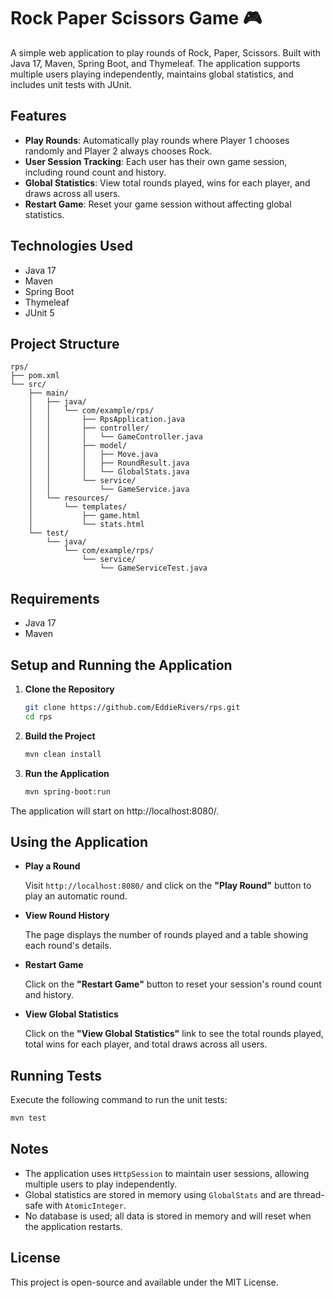 # Rock Paper Scissors Game 🎮

A simple web application to play rounds of Rock, Paper, Scissors. Built with Java 17, Maven, Spring Boot, and Thymeleaf. The application supports multiple users playing independently, maintains global statistics, and includes unit tests with JUnit.

## Features

- **Play Rounds**: Automatically play rounds where Player 1 chooses randomly and Player 2 always chooses Rock.
- **User Session Tracking**: Each user has their own game session, including round count and history.
- **Global Statistics**: View total rounds played, wins for each player, and draws across all users.
- **Restart Game**: Reset your game session without affecting global statistics.

## Technologies Used

- Java 17
- Maven
- Spring Boot
- Thymeleaf
- JUnit 5

## Project Structure

```plaintext
rps/
├── pom.xml
└── src/
    ├── main/
    │   ├── java/
    │   │   └── com/example/rps/
    │   │       ├── RpsApplication.java
    │   │       ├── controller/
    │   │       │   └── GameController.java
    │   │       ├── model/
    │   │       │   ├── Move.java
    │   │       │   ├── RoundResult.java
    │   │       │   └── GlobalStats.java
    │   │       └── service/
    │   │           └── GameService.java
    │   └── resources/
    │       └── templates/
    │           ├── game.html
    │           └── stats.html
    └── test/
        └── java/
            └── com/example/rps/
                └── service/
                    └── GameServiceTest.java
```
## Requirements

- Java 17
- Maven

## Setup and Running the Application

1. **Clone the Repository**

   ```bash
   git clone https://github.com/EddieRivers/rps.git
   cd rps
   ```
2. **Build the Project**

   ```bash
   mvn clean install
   ```
3. **Run the Application**

   ```bash
   mvn spring-boot:run
   ```
The application will start on http://localhost:8080/.

## Using the Application

- **Play a Round**

  Visit `http://localhost:8080/` and click on the **"Play Round"** button to play an automatic round.

- **View Round History**

  The page displays the number of rounds played and a table showing each round's details.

- **Restart Game**

  Click on the **"Restart Game"** button to reset your session's round count and history.

- **View Global Statistics**

  Click on the **"View Global Statistics"** link to see the total rounds played, total wins for each player, and total draws across all users.

## Running Tests

Execute the following command to run the unit tests:

```bash
mvn test
```
## Notes

- The application uses `HttpSession` to maintain user sessions, allowing multiple users to play independently.
- Global statistics are stored in memory using `GlobalStats` and are thread-safe with `AtomicInteger`.
- No database is used; all data is stored in memory and will reset when the application restarts.

## License

This project is open-source and available under the MIT License.
